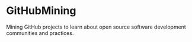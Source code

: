 GitHubMining
============

Mining GitHub projects to learn about open source software development communities and practices.
